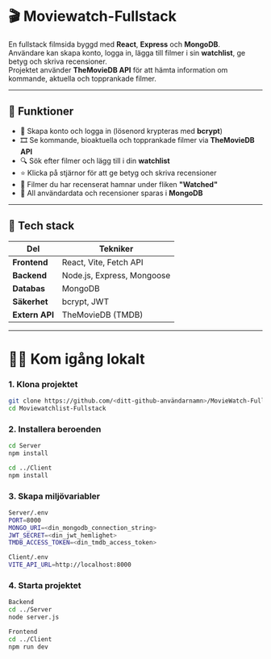 # 🎬 Moviewatch-Fullstack

En fullstack filmsida byggd med **React**, **Express** och **MongoDB**.  
Användare kan skapa konto, logga in, lägga till filmer i sin **watchlist**, ge betyg och skriva recensioner.  
Projektet använder **TheMovieDB API** för att hämta information om kommande, aktuella och topprankade filmer.

---

## 🚀 Funktioner

- 🔐 Skapa konto och logga in (lösenord krypteras med **bcrypt**)
- 🎞️ Se kommande, bioaktuella och topprankade filmer via **TheMovieDB API**
- 🔍 Sök efter filmer och lägg till i din **watchlist**
- ⭐ Klicka på stjärnor för att ge betyg och skriva recensioner
- 📖 Filmer du har recenserat hamnar under fliken **"Watched"**
- 💾 All användardata och recensioner sparas i **MongoDB**

---

## 🧰 Tech stack

| Del | Tekniker |
|-----|-----------|
| **Frontend** | React, Vite, Fetch API |
| **Backend** | Node.js, Express, Mongoose |
| **Databas** | MongoDB |
| **Säkerhet** | bcrypt, JWT |
| **Extern API** | TheMovieDB (TMDB) |

---

# 🧑‍💻 Kom igång lokalt


### 1. Klona projektet
```bash
git clone https://github.com/<ditt-github-användarnamn>/MovieWatch-Fullstack.git
cd Moviewatchlist-Fullstack
```

### 2. Installera beroenden
```bash
cd Server
npm install

cd ../Client
npm install
```
### 3. Skapa miljövariabler
```bash
Server/.env
PORT=8000
MONGO_URI=<din_mongodb_connection_string>
JWT_SECRET=<din_jwt_hemlighet>
TMDB_ACCESS_TOKEN=<din_tmdb_access_token>

Client/.env
VITE_API_URL=http://localhost:8000
```

### 4. Starta projektet
```bash
Backend
cd ../Server
node server.js

Frontend
cd ../Client
npm run dev
```